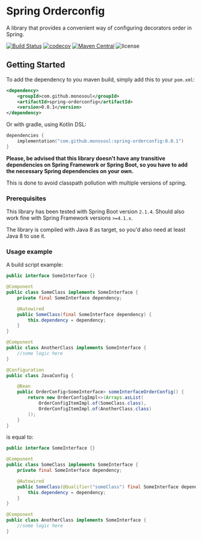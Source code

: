 # Spring Orderconfig
A library that provides a convenient way of configuring decorators order in Spring.

[![Build Status](https://travis-ci.com/monosoul/spring-orderconfig.svg?branch=master)](https://travis-ci.com/monosoul/spring-orderconfig)
[![codecov](https://codecov.io/gh/monosoul/spring-orderconfig/branch/master/graph/badge.svg)](https://codecov.io/gh/monosoul/spring-orderconfig)
[![Maven Central](https://maven-badges.herokuapp.com/maven-central/com.github.monosoul/spring-orderconfig/badge.svg)](https://maven-badges.herokuapp.com/maven-central/com.github.monosoul/spring-orderconfig)
![license](https://img.shields.io/github/license/monosoul/spring-orderconfig.svg)

## Getting Started
To add the dependency to you maven build, simply add this to your `pom.xml`:
```xml
<dependency>
    <groupId>com.github.monosoul</groupId>
    <artifactId>spring-orderconfig</artifactId>
    <version>0.0.1</version>
</dependency>
```

Or with gradle, using Kotlin DSL:
```kotlin
dependencies {
    implementation("com.github.monosoul:spring-orderconfig:0.0.1")
}
```

**Please, be advised that this library doesn't have any transitive dependencies on Spring Framework or Spring Boot,
so you have to add the necessary Spring dependencies on your own.**

This is done to avoid classpath pollution with multiple versions of spring.

### Prerequisites
This library has been tested with Spring Boot version `2.1.4`. Should also work fine with Spring Framework versions
 `>=4.1.x`.

The library is compiled with Java 8 as target, so you'd also need at least Java 8 to use it.

### Usage example
A build script example:
```java
public interface SomeInterface {}

@Component
public class SomeClass implements SomeInterface {
    private final SomeInterface dependency;

    @Autowired
    public SomeClass(final SomeInterface dependency) {
        this.dependency = dependency;
    }
}

@Component
public class AnotherClass implements SomeInterface {
    //some logic here
}

@Configuration
public class JavaConfig {

    @Bean
    public OrderConfig<SomeInterface> someInterfaceOrderConfig() {
        return new OrderConfigImpl<>(Arrays.asList(
            OrderConfigItemImpl.of(SomeClass.class),
            OrderConfigItemImpl.of(AnotherClass.class)
        ));
    }
}
```

is equal to:

```java
public interface SomeInterface {}

@Component
public class SomeClass implements SomeInterface {
    private final SomeInterface dependency;

    @Autowired
    public SomeClass(@Qualifier("someClass") final SomeInterface dependency) {
        this.dependency = dependency;
    }
}

@Component
public class AnotherClass implements SomeInterface {
    //some logic here
}
```